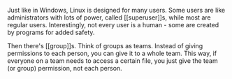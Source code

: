 Just like in Windows, Linux is designed for many users. Some users are like administrators with lots of power, called [[superuser]]s, while most are regular users. Interestingly, not every user is a human - some are created by programs for added safety.

Then there's [[group]]s. Think of groups as teams. Instead of giving permissions to each person, you can give it to a whole team. This way, if everyone on a team needs to access a certain file, you just give the team (or group) permission, not each person.